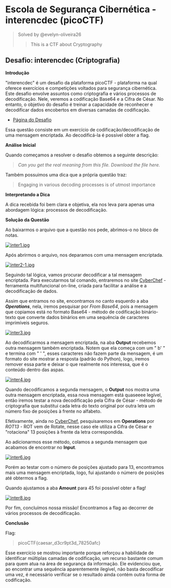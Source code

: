 # Escola de Segurança Cibernética - interencdec (picoCTF)

> Solved by @evelyn-oliveira26
>
>> This is a CTF about Cryptography

## Desafio: interencdec (Criptografia)

**Introdução**

"interencdec" é um desafio da plataforma picoCTF - plataforma na qual oferece exercícios e competições voltados para segurança cibernética. Este desafio envolve assuntos como criptografia e vários processos de decodificação. Nele, veremos a codificação Base64 e a Cifra de César. No entanto, o objetivo do desafio é treinar a capacidade de reconhecer e decodificar dados encobertos em diversas camadas de codificação.

* [Página do Desafio](https://play.picoctf.org/practice/challenge/418)

Essa questão consiste em um exercício de codificação/decodificação de uma mensagem encriptada. Ao decodificá-la é possível obter a flag.

**Análise Inicial**

Quando começamos a resolver o desafio obtemos a seguinte descrição:

>*Can you get the real meaning from this file.
Download the file here.*

Também possuimos uma dica que a própria questão traz:

>Engaging in various decoding processes is of utmost importance

**Interpretando a Dica**

A dica recebida foi bem clara e objetiva, ela nos leva para apenas uma abordagem lógica: processos de decodificação.

**Solução da Questão**

Ao baixarmos o arquivo que a questão nos pede, abrimos-o no bloco de notas.

[![inter1.jpg](https://i.postimg.cc/X7h8g1nd/inter1.jpg)](https://postimg.cc/ykmc1Pg8)

Após abrirmos o arquivo, nos deparamos com uma mensagem encriptada.

[![inter2-1.jpg](https://i.postimg.cc/DZyLh127/inter2-1.jpg)](https://postimg.cc/qtSzXhhF)

Seguindo tal lógica, vamos procurar decodificar a tal mensagem encriptada. Para executarmos tal comando, entraremos no site [CyberChef](https://gchq.github.io/CyberChef/) - ferramenta multifuncional on-line, criada para facilitar a análise e a decodificação de dados.

Assim que entramos no site, encontramos no canto esquerdo a aba ***Operations***, nela, iremos pesquisar por *From Base64*, pois a mensagem que copiamos está no formato Base64 - método de codificação binário-texto que converte dados binários em uma sequência de caracteres imprimíveis seguros.

[![inter3.jpg](https://i.postimg.cc/25JbsMX7/inter3.jpg)](https://postimg.cc/t134PSbs)

Ao decodificarmos a mensagem encriptada, na aba **Output** recebemos outra mensagem também encriptada. Notem que ela começa com um " b' " e termina com " ' ", esses caracteres não fazem parte da mensagem, é um formato do site mostrar a resposta (padrão do Python), logo, iremos remover essa parte e deixar o que realmente nos interessa, que é o conteúdo dentro das aspas.
 
[![inter4.jpg](https://i.postimg.cc/76kDJNCy/inter4.jpg)](https://postimg.cc/mc8K0CNd)

Quando decodificamos a segunda mensagem, o **Output** nos mostra uma outra mensagem encriptada, essa nova mensagem está quaseeee legível, então iremos testar a nova decodificação pela Cifra de César -  método de criptografia que substitui cada letra do texto original por outra letra um número fixo de posições à frente no alfabeto.

Efetivamente, ainda no [CyberChef](https://gchq.github.io/CyberChef/), pesquisaremos em **Operations** por *ROT13* - ROT vem de Rotate, nesse caso ele utiliza a Cifra de César e "rotaciona" 13 posições à frente da letra correspondida. 

Ao adicionarmos esse método, colamos a segunda mensagem que acabamos de encontrar no **Input**.

[![inter6.jpg](https://i.postimg.cc/HWvKf2ps/inter6.jpg)](https://postimg.cc/vD93n5gp)

Porém ao testar com o número de posições ajustado para 13, encontramos mais uma mensagem encriptada, logo, fui ajustando o número de posições até obtermos a flag.

Quando ajustamos a aba **Amount** para 45 foi possível obter a flag!

[![inter8.jpg](https://i.postimg.cc/vm8kJS6T/inter8.jpg)](https://postimg.cc/qNY1nwwH)

Por fim, concluímos nossa missão! Encontramos a flag ao decorrer de vários processos de decodificação.

**Conclusão**

Flag:

>picoCTF{caesar_d3cr9pt3d_78250afc}

Esse exercício se mostrou importante porque reforçou a habilidade de identificar múltiplas camadas de codificação, um recurso bastante comum para quem atua na área de segurança da informação. Ele evidenciou que, ao encontrar uma sequência aparentemente ilegível, não basta decodificar uma vez, é necessário verificar se o resultado ainda contém outra forma de codificação.
